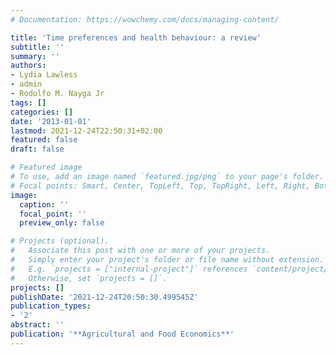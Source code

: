 ```yaml
---
# Documentation: https://wowchemy.com/docs/managing-content/

title: 'Time preferences and health behaviour: a review'
subtitle: ''
summary: ''
authors:
- Lydia Lawless
- admin
- Rodolfo M. Nayga Jr
tags: []
categories: []
date: '2013-01-01'
lastmod: 2021-12-24T22:50:31+02:00
featured: false
draft: false

# Featured image
# To use, add an image named `featured.jpg/png` to your page's folder.
# Focal points: Smart, Center, TopLeft, Top, TopRight, Left, Right, BottomLeft, Bottom, BottomRight.
image:
  caption: ''
  focal_point: ''
  preview_only: false

# Projects (optional).
#   Associate this post with one or more of your projects.
#   Simply enter your project's folder or file name without extension.
#   E.g. `projects = ["internal-project"]` references `content/project/deep-learning/index.md`.
#   Otherwise, set `projects = []`.
projects: []
publishDate: '2021-12-24T20:50:30.499545Z'
publication_types:
- '2'
abstract: ''
publication: '**Agricultural and Food Economics**'
---
```

